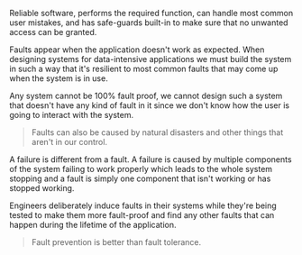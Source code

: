 Reliable software, performs the required function, can handle most common user mistakes, and has safe-guards built-in to make sure that no unwanted access can be granted.

Faults appear when the application doesn't work as expected. When designing systems for data-intensive applications we must build the system in such a way that it's resilient to most common faults that may come up when the system is in use.

Any system cannot be 100% fault proof, we cannot design such a system that doesn't have any kind of fault in it since we don't know how the user is going to interact with the system. 

> Faults can also be caused by natural disasters and other things that aren't in our control.

A failure is different from a fault. A failure is caused by multiple components of the system failing to work properly which leads to the whole system stopping and a fault is simply one component that isn't working or has stopped working.

Engineers deliberately induce faults in their systems while they're being tested to make them more fault-proof and find any other faults that can happen during the lifetime of the application.

> Fault prevention is better than fault tolerance.

